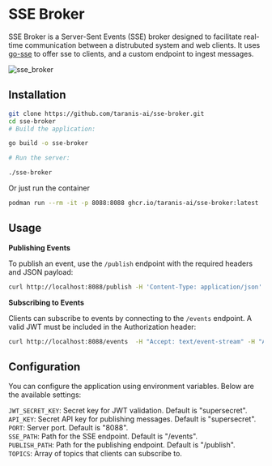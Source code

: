 # SSE Broker

SSE Broker is a Server-Sent Events (SSE) broker designed to facilitate real-time communication between a distrubuted system and web clients.
It uses [go-sse](https://github.com/tmaxmax/go-sse) to offer sse to clients, and a custom endpoint to ingest messages.

![sse_broker](https://github.com/taranis-ai/sse-broker/assets/6696618/0ec6d3e7-ffd5-42d5-b8dd-b848c0e88700)

## Installation

```sh
git clone https://github.com/taranis-ai/sse-broker.git
cd sse-broker
# Build the application:

go build -o sse-broker

# Run the server:

./sse-broker
```

Or just run the container

```sh
podman run --rm -it -p 8088:8088 ghcr.io/taranis-ai/sse-broker:latest
```


## Usage

**Publishing Events**

To publish an event, use the `/publish` endpoint with the required headers and JSON payload:

```sh
curl http://localhost:8088/publish -H 'Content-Type: application/json' -H 'X-API-KEY: supersecret' -d '{"data": "Hello, world!", "event": "greeting"}'
```

**Subscribing to Events**

Clients can subscribe to events by connecting to the `/events` endpoint. A valid JWT must be included in the Authorization header:

```sh
curl http://localhost:8088/events  -H "Accept: text/event-stream" -H "Authorization: $sse_token"
```

## Configuration
You can configure the application using environment variables. Below are the available settings:

`JWT_SECRET_KEY`: Secret key for JWT validation. Default is "supersecret".  
`API_KEY`: Secret API key for publishing messages. Default is "supersecret".  
`PORT`: Server port. Default is "8088".  
`SSE_PATH`: Path for the SSE endpoint. Default is "/events".  
`PUBLISH_PATH`: Path for the publishing endpoint. Default is "/publish".  
`TOPICS`: Array of topics that clients can subscribe to.  
